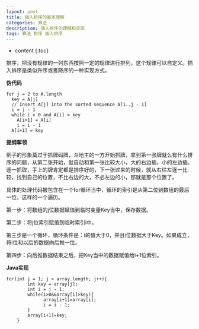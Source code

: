 ```yaml
---
layout: post
title: 插入排序的基本理解
categories: 算法
description: 插入排序的理解和实现
tags: 算法 排序 插入排序
---
```


* content
{:toc}

排序，把没有规律的一列东西按照一定的规律进行排列，这个规律可以自定义。插入排序是类似升序或者降序的一种实现方式。

**伪代码**

```
for j = 2 to A.length
  key = A[j]
  // Insert A[j] into the sorted sequence A[1..j - 1]
  i = j - 1
  while i > 0 and A[i] > key
    A[i+1] = A[i]
    i = i - 1
  A[i+1] = key
```

**提纲挈领**

例子的形象莫过于抓牌码牌，斗地主的一方开始抓牌，拿到第一张牌就么有什么排序的问题，从第二张开始，就自动和第一张比较大小，大的右边插，小的左边插。逐一抓取，手上的牌肯定都是排序好的，下一张过来的时候，就从右往左逐一比较，找到自己的位置，不比右边的大，不必左边的小，那就是那个位置了。

具体的处理代码被包含在一个for循环当中，循环的索引是从第二位到数组的最后一位，这样的一个遍历。

第一步：将数组的j位数据赋值到临时变量Key当中，保存数据。

第二步：将j位索引赋值到临时索引i中。

第三步是一个循环，循环条件是：i的值大于0，并且i位数据大于Key。如果成立，将i位和以后的数据向后推一位。

第四步：向后推数据结束之后，把Key当中的数据赋值给i+1位索引。

**Java实现**

```
for(int j = 1; j < array.length; j++){
	    int key = array[j];
	    int i = j - 1;
	    while(i>0&&array[i]>key){
		      array[i+1]=array[i];
		      i = i - 1;
	    }
	    array[i+1]=key;
	}
```
